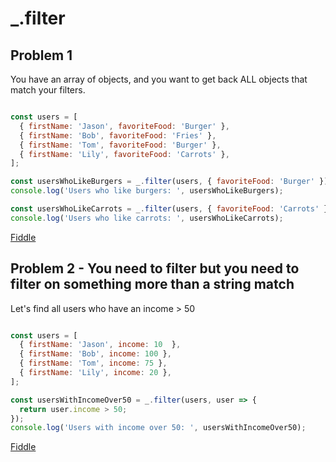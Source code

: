 # _.filter

## Problem 1

You have an array of objects, and you want to get back ALL objects that match your filters.

```javascript

const users = [
  { firstName: 'Jason', favoriteFood: 'Burger' },
  { firstName: 'Bob', favoriteFood: 'Fries' },
  { firstName: 'Tom', favoriteFood: 'Burger' },
  { firstName: 'Lily', favoriteFood: 'Carrots' },
];

const usersWhoLikeBurgers = _.filter(users, { favoriteFood: 'Burger' });
console.log('Users who like burgers: ', usersWhoLikeBurgers);

const usersWhoLikeCarrots = _.filter(users, { favoriteFood: 'Carrots' });
console.log('Users who like carrots: ', usersWhoLikeCarrots);

```

[Fiddle](https://jsfiddle.net/5p0ejtpk/)


## Problem 2 - You need to filter but you need to filter on something more than a string match

Let's find all users who have an income > 50

```javascript

const users = [
  { firstName: 'Jason', income: 10  },
  { firstName: 'Bob', income: 100 },
  { firstName: 'Tom', income: 75 },
  { firstName: 'Lily', income: 20 },
];

const usersWithIncomeOver50 = _.filter(users, user => {
  return user.income > 50;
});
console.log('Users with income over 50: ', usersWithIncomeOver50);
```

[Fiddle](https://jsfiddle.net/p6o37swu/)

